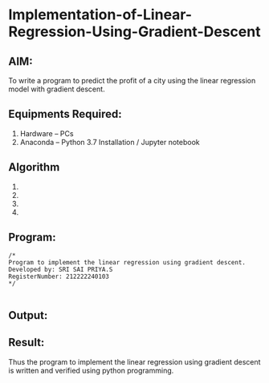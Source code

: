 # Implementation-of-Linear-Regression-Using-Gradient-Descent

## AIM:
To write a program to predict the profit of a city using the linear regression model with gradient descent.

## Equipments Required:
1. Hardware – PCs
2. Anaconda – Python 3.7 Installation / Jupyter notebook

## Algorithm
1. 
2. 
3. 
4. 

## Program:
```
/*
Program to implement the linear regression using gradient descent.
Developed by: SRI SAI PRIYA.S
RegisterNumber: 212222240103
*/


```

## Output:



## Result:
Thus the program to implement the linear regression using gradient descent is written and verified using python programming.
